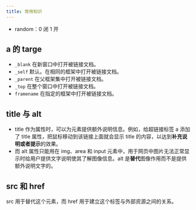 ```yaml
---
title: 常用知识
---
```


- random：0 闭 1 开

## a 的 targe

- `_blank` 在新窗口中打开被链接文档。
- `_self` 默认。在相同的框架中打开被链接文档。
- `_parent` 在父框架集中打开被链接文档。
- `_top` 在整个窗口中打开被链接文档。
- `framename` 在指定的框架中打开被链接文档。

## title 与 alt

- title 作为属性时，可以为元素提供额外说明信息。例如，给超链接标签 a 添加了 title 属性，把鼠标移动到该链接上面就会显示 title 的内容，以达到**补充说明或者提示**的效果。
- 而 alt 属性只能用在 img、area 和 input 元素中，用于网页中图片无法正常显示时给用户提供文字说明使其了解图像信息。alt 是**替代**图像作用而不是提供额外说明文字的。

## src 和 href

src 用于替代这个元素，而 href 用于建立这个标签与外部资源之间的关系。
